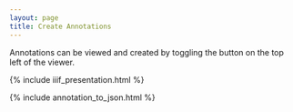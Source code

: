 ```yaml
---
layout: page
title: Create Annotations
---
```


<script src="https://use.fontawesome.com/884e80fbb8.js"></script>
<div id="1" style="position:absolute;top:0px;"></div>

Annotations can be viewed and created by toggling the <i class="fa fa-comments" aria-hidden="true"></i> button on the top left of the viewer.

{% include iiif_presentation.html %}

{% include annotation_to_json.html %}
